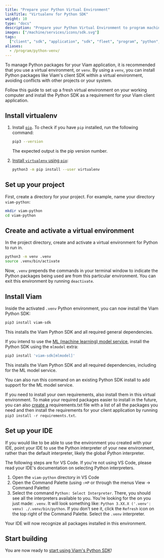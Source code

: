 ```yaml
---
title: "Prepare your Python Virtual Environment"
linkTitle: "Virtualenv for Python SDK"
weight: 10
type: "docs"
description: "Prepare your Python Virtual Environment to program machines with the Python SDK."
images: ["/machine/services/icons/sdk.svg"]
tags:
  ["client", "sdk", "application", "sdk", "fleet", "program", "python", "venv"]
aliases:
  - /program/python-venv/
---
```


To manage Python packages for your Viam application, it is recommended that you use a virtual environment, or `venv`.
By using a `venv`, you can install Python packages like Viam's client SDK within a virtual environment, avoiding conflicts with other projects or your system.

Follow this guide to set up a fresh virtual environment on your working computer and install the Python SDK as a requirement for your Viam client application.

## Install virtualenv

1. Install [`pip`](https://pip.pypa.io/en/stable/installation/#).
   To check if you have `pip` installed, run the following command:

   ```sh {class="command-line" data-prompt="$"}
   pip3 --version
   ```

   The expected output is the pip version number.

2. [Install `virtualenv` using `pip`](https://virtualenv.pypa.io/en/latest/installation.html#via-pip):

   ```sh {class="command-line" data-prompt="$"}
   python3 -m pip install --user virtualenv
   ```

## Set up your project

First, create a directory for your project.
For example, name your directory `viam-python`:

```sh {class="command-line" data-prompt="$"}
mkdir viam-python
cd viam-python
```

## Create and activate a virtual environment

In the project directory, create and activate a virtual environment for Python to run in.

```sh {class="command-line" data-prompt="$"}
python3 -m venv .venv
source .venv/bin/activate
```

Now, `.venv` prepends the commands in your terminal window to indicate the Python packages being used are from this particular environment.
You can exit this environment by running `deactivate`.

## Install Viam

Inside the activated `.venv` Python environment, you can now install the Viam Python SDK:

```sh {class="command-line" data-prompt="$"}
pip3 install viam-sdk
```

This installs the Viam Python SDK and all required general dependencies.

If you intend to use the [ML (machine learning) model service](/ml/), install the Python SDK using the `mlmodel` extra:

```sh {class="command-line" data-prompt="$"}
pip3 install 'viam-sdk[mlmodel]'
```

This installs the Viam Python SDK and all required dependencies, including for the ML model service.

You can also run this command on an existing Python SDK install to add support for the ML model service.

If you need to install your own requirements, also install them in this virtual environment.
To make your required packages easier to install in the future, you can also [create a](https://openclassrooms.com/en/courses/6900846-set-up-a-python-environment/6990546-manage-virtual-environments-using-requirements-files) <file>requirements.txt</file> file with a list of all the packages you need and then install the requirements for your client application by running `pip3 install -r requirements.txt`.

## Set up your IDE

If you would like to be able to use the environment you created with your IDE, point your IDE to use the Python interpreter of your new environment, rather than the default interpreter, likely the global Python interpreter.

The following steps are for VS Code.
If you're not using VS Code, please read your IDE's documentation on selecting Python interpreters.

1. Open the `viam-python` directory in VS Code
1. Open the Command Palette (using `⇧⌘P` or through the menus View -> Command Palette)
1. Select the command `Python: Select Interpreter`.
   There, you should see all the interpreters available to you.
   You're looking for the on you just made: `.venv`.
   It will look something like: `Python 3.XX.X ('.venv': venv) ./.venv/bin/python`.
   If you don't see it, click the `Refresh` icon on the top right of the Command Palette.
   Select the `.venv` interpreter.

Your IDE will now recognize all packages installed in this environment.

## Start building

You are now ready to [start using Viam's Python SDK](/program/)!

